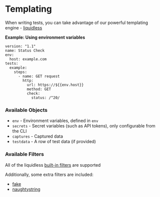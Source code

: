 # Templating

When writing tests, you can take advantage of our powerful templating engine - [liquidless](https://github.com/stepci/liquidless)

**Example: Using environment variables**

```yaml{10}
version: "1.1"
name: Status Check
env:
  host: example.com
tests:
  example:
    steps:
      - name: GET request
        http:
          url: https://${{env.host}}
          method: GET
          check:
            status: /^20/
```

### Available Objects

- `env` - Environment variables, defined in `env`
- `secrets` - Secret variables (such as API tokens), only configurable from the CLI
- `captures` - Captured data
- `testdata` - A row of test data (if provided)

### Available Filters

All of the liquidless [built-in filters](https://github.com/stepci/liquidless#filters) are supported

Additionally, some extra filters are included:

- [fake](https://github.com/stepci/liquidless-faker)
- [naughtystring](https://github.com/stepci/liquidless-naughtystrings)
